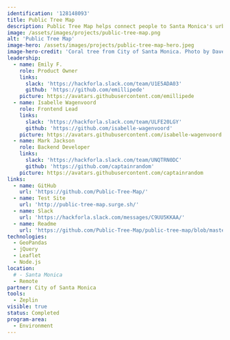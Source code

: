 ```yaml
---
identification: '128148093'
title: Public Tree Map
description: Public Tree Map helps connect people to Santa Monica's urban forest. The map includes information about each of the 35,000 trees (and vacant tree sites) in Santa Monica's publicly-owned urban forest (compiled from open datasets, digitized city records, and federal ecosystem services values), as well as tools for users to share favorite trees. To reflect tree plantings and removals, the map updates every day.
image: /assets/images/projects/public-tree-map.png
alt: 'Public Tree Map'
image-hero: /assets/images/projects/public-tree-map-hero.jpeg
image-hero-credit: 'Coral tree from City of Santa Monica. Photo by Dave Baiocchi www.studiobaiocchi.net'
leadership: 
  - name: Emily F.
    role: Product Owner
    links:
      slack: 'https://hackforla.slack.com/team/U1E5ADA03'
      github: 'https://github.com/emillipede'
    picture: https://avatars.githubusercontent.com/emillipede
  - name: Isabelle Wagenvoord
    role: Frontend Lead
    links:
      slack: 'https://hackforla.slack.com/team/ULFE20LGY'
      github: 'https://github.com/isabelle-wagenvoord'
    picture: https://avatars.githubusercontent.com/isabelle-wagenvoord
  - name: Mark Jackson
    role: Backend Developer
    links:
      slack: 'https://hackforla.slack.com/team/UNQTRN0DC'
      github: 'https://github.com/captainrandom'
    picture: https://avatars.githubusercontent.com/captainrandom
links:
  - name: GitHub
    url: 'https://github.com/Public-Tree-Map/'
  - name: Test Site
    url: 'http://public-tree-map.surge.sh/'
  - name: Slack
    url: 'https://hackforla.slack.com/messages/C9UU5KKAA/'
  - name: Readme
    url: 'https://github.com/Public-Tree-Map/public-tree-map/blob/master/README.md'
technologies:
  - GeoPandas
  - jQuery
  - Leaflet
  - Node.js
location:
  # - Santa Monica
  - Remote
partner: City of Santa Monica
tools:
  - Zeplin
visible: true
status: Completed
program-area: 
  - Environment
---
```

